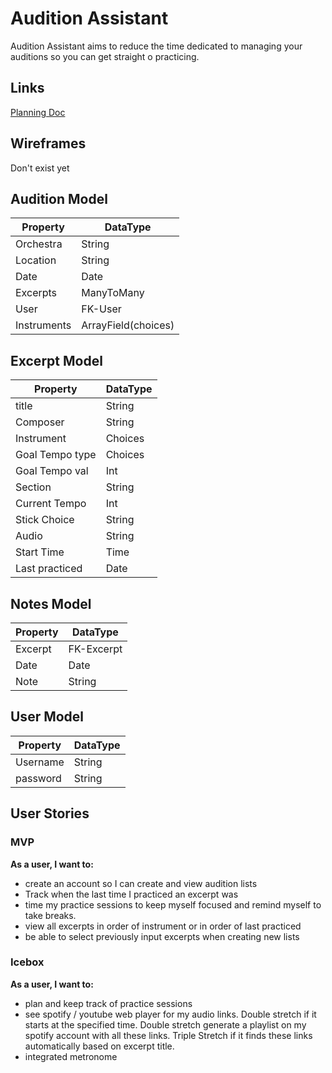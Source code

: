 # Audition Assistant

Audition Assistant aims to reduce the time dedicated to managing your auditions so you can get straight o practicing.

## Links
[Planning Doc](https://docs.google.com/spreadsheets/d/1DrAsvPWn9esQvA_20tIJfcb2_JrnQtVv7zpNu1Cui-o/edit?usp=sharing)

## Wireframes

Don't exist yet

## Audition Model
| Property      | DataType |
| ----------- | ----------- |
| Orchestra             | String         |
| Location              | String         |
| Date                  | Date           |
| Excerpts              | ManyToMany     |
| User                  | FK-User        |
| Instruments           | ArrayField(choices)|

## Excerpt Model
| Property      | DataType       |
| -----------   | -----------    |
| title         | String         |
| Composer      | String         |
| Instrument    | Choices        |
|Goal Tempo type| Choices        |
|Goal Tempo val | Int            |
| Section       | String         |
| Current Tempo | Int            |
| Stick Choice  | String         |
| Audio         | String         |
| Start Time    | Time           |
| Last practiced| Date           |

## Notes Model
| Property    | DataType    |
| ----------- | ----------- |
| Excerpt     | FK-Excerpt  |
| Date        | Date        |
| Note        | String      |

## User Model
| Property    | DataType    |
| ----------- | ----------- |
| Username    | String      |
| password    | String      |


## User Stories
### MVP
**As a user, I want to:**
- create an account so I can create and view audition lists
- Track when the last time I practiced an excerpt was
- time my practice sessions to keep myself focused and remind myself to take breaks.
- view all excerpts in order of instrument or in order of last practiced
- be able to select previously input excerpts when creating new lists

### Icebox
**As a user, I want to:**
- plan and keep track of practice sessions
- see spotify / youtube web player for my audio links. Double stretch if it starts at the specified time. Double stretch generate a playlist on my spotify account with all these links. Triple Stretch if it finds these links automatically  based on excerpt title. 
- integrated metronome